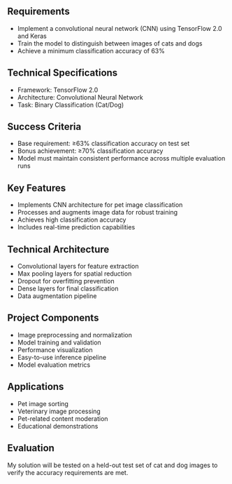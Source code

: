 Requirements
----------------------

-   Implement a convolutional neural network (CNN) using TensorFlow 2.0 and Keras
-   Train the model to distinguish between images of cats and dogs
-   Achieve a minimum classification accuracy of 63%

Technical Specifications
------------------------

-   Framework: TensorFlow 2.0
-   Architecture: Convolutional Neural Network
-   Task: Binary Classification (Cat/Dog)

Success Criteria
----------------

-   Base requirement: ≥63% classification accuracy on test set
-   Bonus achievement: ≥70% classification accuracy
-   Model must maintain consistent performance across multiple evaluation runs

Key Features
------------

-   Implements CNN architecture for pet image classification
-   Processes and augments image data for robust training
-   Achieves high classification accuracy
-   Includes real-time prediction capabilities

Technical Architecture
----------------------

-   Convolutional layers for feature extraction
-   Max pooling layers for spatial reduction
-   Dropout for overfitting prevention
-   Dense layers for final classification
-   Data augmentation pipeline


Project Components
------------------

-   Image preprocessing and normalization
-   Model training and validation
-   Performance visualization
-   Easy-to-use inference pipeline
-   Model evaluation metrics


Applications
------------

-   Pet image sorting
-   Veterinary image processing
-   Pet-related content moderation
-   Educational demonstrations


Evaluation
----------

My solution will be tested on a held-out test set of cat and dog images to verify the accuracy requirements are met.
